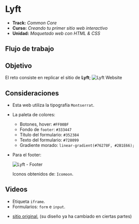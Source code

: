 # Lyft

* **Track:** _Common Core_
* **Curso:** _Creando tu primer sitio web interactivo_
* **Unidad:** _Maquetado web con HTML & CSS_


## Flujo de trabajo


## Objetivo

El reto consiste en replicar el sitio de **Lyft**; ![Lyft Website](docs/fullpage.png)

## Consideraciones

* Esta web utiliza la tipografía `Montserrat`.

* La paleta de colores:

  - Botones, hover: `#FF00BF`
  - Fondo de `footer`: `#333447`
  - Título del formulario: `#352384`
  - Texto del formulario: `#728099`
  - Gradiente morado: `linear-gradient(#76278F, #2B1E66);`

* Para el footer:

  ![Lyft - Footer](docs/footer.gif)

  Iconos obtenidos de: `Icomoon`.

## Videos
  - Etiqueta `iframe`.
  - Formularios: `form` e `input`.

* [sitio original](https://www.lyft.com/), (su diseño
  ya ha cambiado en ciertas partes)

